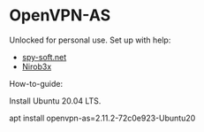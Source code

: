 # OpenVPN-AS
 Unlocked for personal use.
 Set up with help:
 - [spy-soft.net](https://spy-soft.net/openvpn-access-server-limitations/)
 - [Nirob3x](https://github.com/Nirob3x/OpenVPN-As-Unlimited)

 How-to-guide:

 Install Ubuntu 20.04 LTS.

 apt install openvpn-as=2.11.2-72c0e923-Ubuntu20
